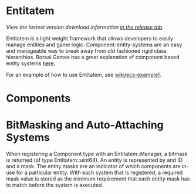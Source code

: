 Entitatem
=========

*View the lastest version download information [in the release tab](https://github.com/AndrewBerry/Entitatem/releases).*

Entitatem is a light weight framework that allows developers to easily manage entities and game logic.
Component-entity-systems are an easy and manageable way to break away from old fashioned rigid class hierarchies. Boreal Games has a great explanation of component based entity systems [here](http://www.gamedev.net/page/resources/_/technical/game-programming/understanding-component-entity-systems-r3013).

For an example of how to use Entitatem, see [wiki/ecs-example1](https://github.com/AndrewBerry/Entitatem/wiki/ecs_example1).

Components
=========



BitMasking and Auto-Attaching Systems
=========
When registering a Component type with an Entitatem::Manager, a bitmask is returned (of type Entitatem::uint64).
An entity is represented by and ID and a mask. The entity masks are an indicator of which components are in-use for a particular entity.
With each system that is registered, a required mask value is stored as the minimum requirement that each entity mask has to match before the system is executed.
